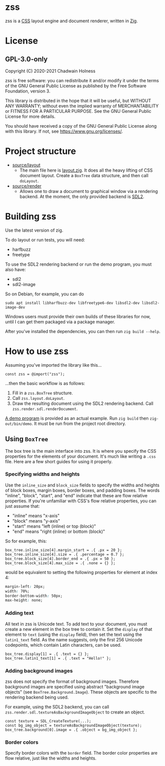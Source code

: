 # zss
zss is a [CSS](https://www.w3.org/Style/CSS/) layout engine and document renderer, written in [Zig](https://ziglang.org/).

# License
## GPL-3.0-only
Copyright (C) 2020-2021 Chadwain Holness

zss is free software: you can redistribute it and/or modify it under the terms of the GNU General Public License as published by the Free Software Foundation, version 3.

This library is distributed in the hope that it will be useful, but WITHOUT ANY WARRANTY; without even the implied warranty of MERCHANTABILITY or FITNESS FOR A PARTICULAR PURPOSE.  See the GNU General Public License for more details.

You should have received a copy of the GNU General Public License along with this library.  If not, see <https://www.gnu.org/licenses/>.

# Project structure
- [source/layout](source/layout)
  - The main file here is [layout.zig](source/layout/layout.zig). It does all the heavy lifting of CSS document layout. Create a `BoxTree` data structure, and then call `doLayout`.
- [source/render](source/render)
  - Allows one to draw a document to graphical window via a rendering backend. At the moment, the only provided backend is [SDL2](source/render/sdl.zig).

# Building zss
Use the latest version of zig.

To do layout or run tests, you will need:
- harfbuzz
- freetype

To use the SDL2 rendering backend or run the demo program, you must also have:
- sdl2
- sdl2-image

So on Debian, for example, you can do
```
sudo apt install libharfbuzz-dev libfreetype6-dev libsdl2-dev libsdl2-image-dev
```

Windows users must provide their own builds of these libraries for now, until I can get them packaged via a package manager.

After you've installed the dependencies, you can then run `zig build --help`.

# How to use zss
Assuming you've imported the library like this...
```zig
const zss = @import("zss");
```
...then the basic workflow is as follows:
1. Fill in a `zss.BoxTree` structure.
2. Call `zss.layout.doLayout`.
3. Draw the resulting document using the SDL2 rendering backend. Call `zss.render.sdl.renderDocument`.

[A demo program](demo/demo.zig) is provided as an actual example. Run `zig build` then `zig-out/bin/demo`. It must be run from the project root directory.

## Using `BoxTree`
The box tree is the main interface into zss. It is where you specify the CSS properties for the elements of your document. It's much like writing a `.css` file. Here are a few short guides for using it properly.

### Specifying widths and heights
Use the `inline_size` and `block_size` fields to specify the widths and heights of block boxes, margin boxes, border boxes, and padding boxes.
The words "inline", "block", "start", and "end" indicate that these are flow relative properties.
If you're unfamiliar with CSS's flow relative properties, you can just assume that:
- "inline" means "x-axis"
- "block" means "y-axis"
- "start" means "left (inline) or top (block)"
- "end" means "right (inline) or bottom (block)"

So for example, this:
```zig
box_tree.inline_size[4].margin_start = .{ .px = 20 };
box_tree.inline_size[4].size = .{ .percentage = 0.7 };
box_tree.block_size[4].border_end = .{ .px = 50 };
box_tree.block_size[4].max_size = .{ .none = {} };
```
would be equivalent to setting the following properties for element at index 4:
```css
margin-left: 20px;
width: 70%;
border-bottom-width: 50px;
max-height: none;
```

### Adding text
All text in zss is Unicode text. To add text to your document, you must create a new element in the box tree to contain it.
Set the `display` of that element to `text` (using the `display` field), then set the text using the `latin1_text` field.
As the name suggests, only the first 256 Unicode codepoints, which contain Latin characters, can be used.
```zig
box_tree.display[1] = .{ .text = {} };
box_tree.latin1_text[1] = .{ .text = "Hello!" };
```

### Adding background images
zss does not specify the format of background images. Therefore background images are specified using abstract "background image objects" (see `BoxTree.Background.Image`).
These objects are specific to the rendering backend being used.

For example, using the SDL2 backend, you can call `zss.render.sdl.textureAsBackgroundImageObject` to create an object.
```zig
const texture = SDL_CreateTexture(...);
const bg_img_object = textureAsBackgroundImageObject(texture);
box_tree.background[0].image = .{ .object = bg_img_object };
```

### Border colors
Specify border colors with the `border` field. The border color properties are flow relative, just like the widths and heights.

